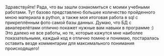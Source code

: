 Здравствуйте! Рада, что вы зашли ознакомиться с моими учебными работами. Тут базово представлено большее количество пройденного мною материала в python, 
а также моя итоговая работа в sql с прикреплённым фото самой базы данных. Думаю, что БД с авиаперелётами отлично покажет нужные вам навыки в программе :)
Это далеко не все работы, но те, которые кажутся мне наиболее показательными, каждый код я отлично помню и понимаю, постаралась оставить везде комментарии 
для максимального понимания происходящего!
